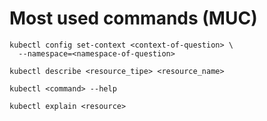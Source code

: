 # Most used commands (MUC)

```
kubectl config set-context <context-of-question> \
  --namespace=<namespace-of-question>
```

```
kubectl describe <resource_tipe> <resource_name>
```

```
kubectl <command> --help
```

```
kubectl explain <resource> 
```


